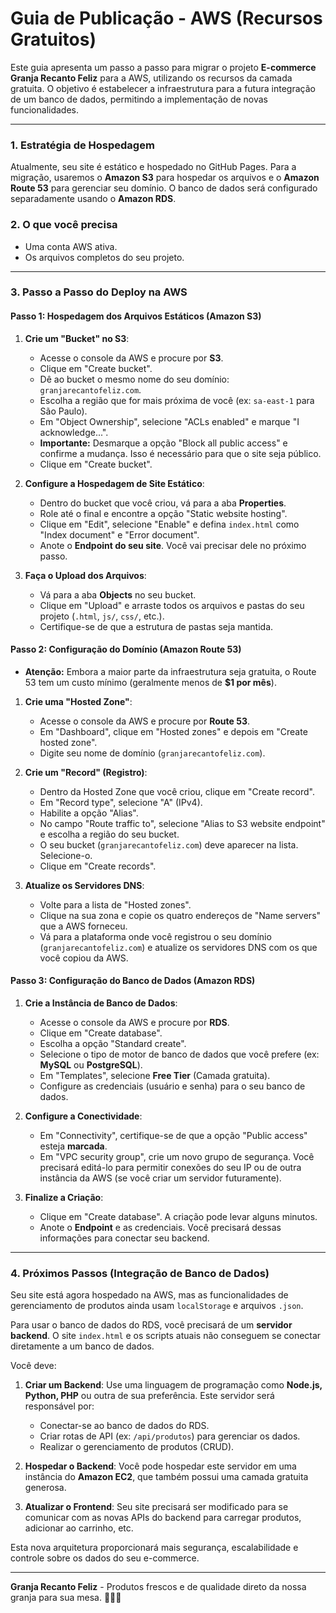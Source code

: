 # Guia de Publicação - AWS (Recursos Gratuitos)

Este guia apresenta um passo a passo para migrar o projeto **E-commerce Granja Recanto Feliz** para a AWS, utilizando os recursos da camada gratuita. O objetivo é estabelecer a infraestrutura para a futura integração de um banco de dados, permitindo a implementação de novas funcionalidades.

---

### **1. Estratégia de Hospedagem**

Atualmente, seu site é estático e hospedado no GitHub Pages. Para a migração, usaremos o **Amazon S3** para hospedar os arquivos e o **Amazon Route 53** para gerenciar seu domínio. O banco de dados será configurado separadamente usando o **Amazon RDS**.

### **2. O que você precisa**

* Uma conta AWS ativa.
* Os arquivos completos do seu projeto.

---

### **3. Passo a Passo do Deploy na AWS**

#### **Passo 1: Hospedagem dos Arquivos Estáticos (Amazon S3)**

1.  **Crie um "Bucket" no S3**:
    * Acesse o console da AWS e procure por **S3**.
    * Clique em "Create bucket".
    * Dê ao bucket o mesmo nome do seu domínio: `granjarecantofeliz.com`.
    * Escolha a região que for mais próxima de você (ex: `sa-east-1` para São Paulo).
    * Em "Object Ownership", selecione "ACLs enabled" e marque "I acknowledge...".
    * **Importante:** Desmarque a opção "Block all public access" e confirme a mudança. Isso é necessário para que o site seja público.
    * Clique em "Create bucket".

2.  **Configure a Hospedagem de Site Estático**:
    * Dentro do bucket que você criou, vá para a aba **Properties**.
    * Role até o final e encontre a opção "Static website hosting".
    * Clique em "Edit", selecione "Enable" e defina `index.html` como "Index document" e "Error document".
    * Anote o **Endpoint do seu site**. Você vai precisar dele no próximo passo.

3.  **Faça o Upload dos Arquivos**:
    * Vá para a aba **Objects** no seu bucket.
    * Clique em "Upload" e arraste todos os arquivos e pastas do seu projeto (`.html`, `js/`, `css/`, etc.).
    * Certifique-se de que a estrutura de pastas seja mantida.

#### **Passo 2: Configuração do Domínio (Amazon Route 53)**

* **Atenção:** Embora a maior parte da infraestrutura seja gratuita, o Route 53 tem um custo mínimo (geralmente menos de **$1 por mês**).

1.  **Crie uma "Hosted Zone"**:
    * Acesse o console da AWS e procure por **Route 53**.
    * Em "Dashboard", clique em "Hosted zones" e depois em "Create hosted zone".
    * Digite seu nome de domínio (`granjarecantofeliz.com`).

2.  **Crie um "Record" (Registro)**:
    * Dentro da Hosted Zone que você criou, clique em "Create record".
    * Em "Record type", selecione "A" (IPv4).
    * Habilite a opção "Alias".
    * No campo "Route traffic to", selecione "Alias to S3 website endpoint" e escolha a região do seu bucket.
    * O seu bucket (`granjarecantofeliz.com`) deve aparecer na lista. Selecione-o.
    * Clique em "Create records".

3.  **Atualize os Servidores DNS**:
    * Volte para a lista de "Hosted zones".
    * Clique na sua zona e copie os quatro endereços de "Name servers" que a AWS forneceu.
    * Vá para a plataforma onde você registrou o seu domínio (`granjarecantofeliz.com`) e atualize os servidores DNS com os que você copiou da AWS.

#### **Passo 3: Configuração do Banco de Dados (Amazon RDS)**

1.  **Crie a Instância de Banco de Dados**:
    * Acesse o console da AWS e procure por **RDS**.
    * Clique em "Create database".
    * Escolha a opção "Standard create".
    * Selecione o tipo de motor de banco de dados que você prefere (ex: **MySQL** ou **PostgreSQL**).
    * Em "Templates", selecione **Free Tier** (Camada gratuita).
    * Configure as credenciais (usuário e senha) para o seu banco de dados.

2.  **Configure a Conectividade**:
    * Em "Connectivity", certifique-se de que a opção "Public access" esteja **marcada**.
    * Em "VPC security group", crie um novo grupo de segurança. Você precisará editá-lo para permitir conexões do seu IP ou de outra instância da AWS (se você criar um servidor futuramente).

3.  **Finalize a Criação**:
    * Clique em "Create database". A criação pode levar alguns minutos.
    * Anote o **Endpoint** e as credenciais. Você precisará dessas informações para conectar seu backend.

---

### **4. Próximos Passos (Integração de Banco de Dados)**

Seu site está agora hospedado na AWS, mas as funcionalidades de gerenciamento de produtos ainda usam `localStorage` e arquivos `.json`.

Para usar o banco de dados do RDS, você precisará de um **servidor backend**. O site `index.html` e os scripts atuais não conseguem se conectar diretamente a um banco de dados.

Você deve:

1.  **Criar um Backend**: Use uma linguagem de programação como **Node.js, Python, PHP** ou outra de sua preferência. Este servidor será responsável por:
    * Conectar-se ao banco de dados do RDS.
    * Criar rotas de API (ex: `/api/produtos`) para gerenciar os dados.
    * Realizar o gerenciamento de produtos (CRUD).

2.  **Hospedar o Backend**: Você pode hospedar este servidor em uma instância do **Amazon EC2**, que também possui uma camada gratuita generosa.

3.  **Atualizar o Frontend**: Seu site precisará ser modificado para se comunicar com as novas APIs do backend para carregar produtos, adicionar ao carrinho, etc.

Esta nova arquitetura proporcionará mais segurança, escalabilidade e controle sobre os dados do seu e-commerce.

---

**Granja Recanto Feliz** - Produtos frescos e de qualidade direto da nossa granja para sua mesa. 🌱🥚🐔